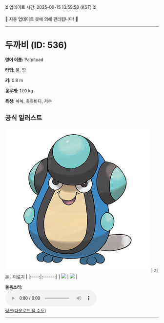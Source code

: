 
⏳ 업데이트 시간: 2025-09-15 13:59:58 (KST) ⏳

🤖 자동 업데이트 봇에 의해 관리됩니다! 🤖

---

# 두까비 (ID: 536)
**영어 이름:** Palpitoad

**타입:** 물, 땅

**키:** 0.8 m

**몸무게:** 17.0 kg

**특성:** 쓱쓱, 촉촉바디, 저수

## 공식 일러스트
![](https://raw.githubusercontent.com/PokeAPI/sprites/master/sprites/pokemon/other/official-artwork/536.png)
| 기본 | 이로치 |
|:----:|:------:|
| <img src="http://play.pokemonshowdown.com/sprites/ani/palpitoad.gif" width="200"> | <img src="http://play.pokemonshowdown.com/sprites/ani-shiny/palpitoad.gif" width="200"> |

**울음소리:**<br><audio controls src="https://raw.githubusercontent.com/PokeAPI/cries/main/cries/pokemon/latest/536.ogg"></audio><br> [링크(다운로드 될 수도)](https://raw.githubusercontent.com/PokeAPI/cries/main/cries/pokemon/latest/536.ogg)


---
